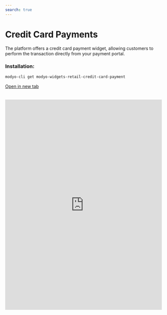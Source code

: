```yaml
---
search: true
---
```


# Credit Card Payments

The platform offers a credit card payment widget, allowing customers to perform the transaction directly from your payment portal.

### Installation:

```bash
modyo-cli get modyo-widgets-retail-credit-card-payment
```

[Open in new tab](https://widgets.modyo.com/retail/credit-card-payment)

<iframe id="widgetFrame" src="https://widgets.modyo.com/retail/credit-card-payment" width="100%" frameBorder="0" style="min-height:675px;overflow:auto;margin-top:20px;"/>

To complete a payment, the default options available to customers are:

| Feature                          | Description                                                                                                              |
|:---------------------------------------|:-------------------------------------------------------------------------------------------------------------------------|
| Credit card to be paid             | Present the credit card on which the transaction will be made                                                    |
| National payment debt                 | Presents the total amount that has been used in the national quota of the card, including what is not billed.      |
| International payment debt            | Please present the total amount that has been used in the international quota of the card, including what is not billed. |
| Selecting the payment source account | The customer can select the account from which the payment amount will be extracted.                                          |
| Minimum payment                   | Shows the minimum payment amount for the card, so that it does not fall into delinquency.                                              |
| Total amount to pay                     | Shows the total amount of debt to be paid.                                                                    |
| Other amount to be paid            | Allows the client to select a customized amount to pay.                                            |

<script>

  export default {
    mounted() {

      function setIframeHeightCO(id, ht) {
          var ifrm = document.getElementById(id);
          if(ifrm) {
            ifrm.style.height = ht + 4 + "px";
          }
      }
      // iframed document sends its height using postMessage
      function handleDocHeightMsg(e) {
          // check origin
          if ( e.origin === 'https://widgets.modyo.com' ) {
              // parse data
              var data = JSON.parse( e.data );

              console.log('data:', data)
              // check data object
              if ( data['docHeight'] ) {
                  setIframeHeightCO( 'widgetFrame', data['docHeight'] );
              } else {
                  setIframeHeightCO( 'widgetFrame', 700 );
              }
          }
      }

      // assign message handler
      if ( window.addEventListener ) {
          window.addEventListener('message', handleDocHeightMsg, false);
      }
    }
  }

</script>
